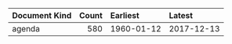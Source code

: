 | Document Kind   |   Count | Earliest   | Latest     |
|:----------------|--------:|:-----------|:-----------|
| agenda          |     580 | 1960-01-12 | 2017-12-13 |